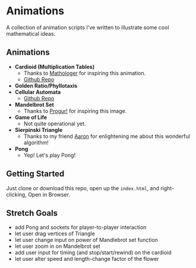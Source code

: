 
# Animations
A collection of animation scripts I've written to illustrate some cool mathematical ideas.

## Animations
- **Cardioid (Multiplication Tables)**
    - Thanks to [Mathologer](http://www.youtube.com/watch?v=qhbuKbxJsk8) for inspiring this animation.
    - [Github Repo](http://github.com/zackstout/Cardioid-animation)
- **Golden Ratio/Phyllotaxis**
- **Cellular Automata**
    - [Github Repo](https://github.com/zackstout/cellular-automata)
- **Mandelbrot Set**
    - Thanks to [Progur!](http://progur.com/2017/02/create-mandelbrot-fractal-javascript.html) for inspiring this image.
- **Game of Life**
    - Not quite operational yet.
- **Sierpinski Triangle**
    - Thanks to my friend [Aaron](http://github.com/bozeman42) for enlightening me about this wonderful algorithm!
- **Pong**
    - Yep! Let's play Pong!

## Getting Started
Just clone or download this repo, open up the `index.html`, and right-clicking, Open in Browser.

## Stretch Goals
- add Pong and sockets for player-to-player interaction
- let user drag vertices of Triangle
- let user change input on power of Mandlebrot set function
- let user zoom in on Mandelbrot set
- add user input for timing (and stop/start/rewind) on the cardioid
- let user alter speed and length-change factor of the flower
